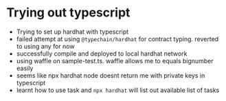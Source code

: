 # Trying out typescript

- Trying to set up hardhat with typescript
- failed attempt at using `@typechain/hardhat` for contract typing. reverted to using any for now
- successfully compile and deployed to local hardhat network
- using waffle on sample-test.ts. waffle allows me to equals bignumber easily
- seems like npx hardhat node doesnt return me with private keys in typescript
- learnt how to use task and `npx hardhat` will list out available list of tasks